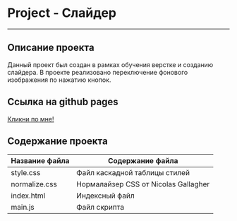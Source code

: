 # Project - Слайдер
***
## Описание проекта
Данный проект был создан в рамках обучения верстке и созданию слайдера. В проекте реализовано переключение фонового изображения по нажатию кнопок.
## Ссылка на github pages
[Кликни по мне!](https://walkingfrozenfish.github.io/slider/)

## Содержание проекта
Название файла  | Содержание файла
----------------|----------------------
style.css       | Файл каскадной таблицы стилей
normalize.css   | Нормалайзер CSS от Nicolas Gallagher
index.html      | Индексный файл
main.js         | Файл скрипта
